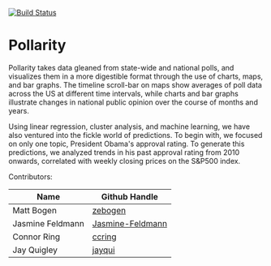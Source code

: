[![Build Status](https://travis-ci.org/Jasmine-Feldmann/pollarity.svg?branch=master)](https://travis-ci.org/Jasmine-Feldmann/pollarity)
# Pollarity

Pollarity takes data gleaned from state-wide and national polls, and visualizes them in a more digestible format through the use of charts, maps, and bar graphs. The timeline scroll-bar on maps show averages of poll data across the US at different time intervals, while charts and bar graphs illustrate changes in national public opinion over the course of months and years.

Using linear regression, cluster analysis, and machine learning, we have also ventured into the fickle world of predictions. To begin with, we focused on only one topic, President Obama's approval rating. To generate this predictions, we analyzed trends in his past approval rating from 2010 onwards, correlated with weekly closing prices on the S&P500 index.

Contributors:

Name             | Github Handle
---------------- | ------------------
Matt Bogen       | [zebogen](https://github.com/zebogen)
Jasmine Feldmann | [Jasmine-Feldmann](https://github.com/Jasmine-Feldmann)
Connor Ring      | [ccring](https://github.com/ccring)
Jay Quigley      | [jayqui](https://github.com/jayqui)


